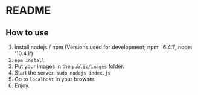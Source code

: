 # README
## How to use
1. install nodejs / npm (Versions used for development; npm: '6.4.1', node: '10.4.1')
2. `npm install`
3. Put your images in the `public/images` folder.
4. Start the server: `sudo nodejs index.js`
5. Go to `localhost` in your browser.
6. Enjoy.
